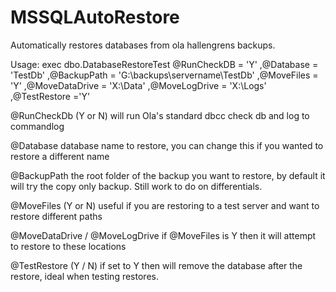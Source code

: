 # MSSQLAutoRestore
Automatically restores databases from ola hallengrens backups.


Usage:
exec dbo.DatabaseRestoreTest 
  @RunCheckDB = 'Y'
  ,@Database = 'TestDb'
  ,@BackupPath = 'G:\backups\\servername\TestDb\'
  ,@MoveFiles = 'Y'
  ,@MoveDataDrive = 'X:\Data\'
  ,@MoveLogDrive = 'X:\Logs\'
  ,@TestRestore ='Y'

@RunCheckDb (Y or N)
will run Ola's standard dbcc check db and log to commandlog

@Database
database name to restore, you can change this if you wanted to restore a different name

@BackupPath
the root folder of the backup you want to restore, by default it will try the copy only backup. Still work to do on differentials.

@MoveFiles (Y or N)
useful if you are restoring to a test server and want to restore different paths

@MoveDataDrive / @MoveLogDrive
if @MoveFiles is Y then it will attempt to restore to these locations

@TestRestore (Y / N)
if set to Y then will remove the database after the restore, ideal when testing restores.
